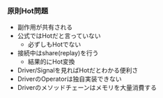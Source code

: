 ### 原則Hot問題
- 副作用が共有される
- 公式ではHotだと言っていない
  - 必ずしもHotでない
- 接続中はshare(replay)を行う
  - 結果的にHot変換
- Driver/Signalを見ればHotだとわかる便利さ
- DriverのOperatorは独自実装できない
- Driverのメソッドチェーンはメモリを大量消費する